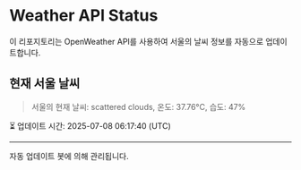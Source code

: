 
# Weather API Status

이 리포지토리는 OpenWeather API를 사용하여 서울의 날씨 정보를 자동으로 업데이트합니다.

## 현재 서울 날씨
> 서울의 현재 날씨: scattered clouds, 온도: 37.76°C, 습도: 47%

⏳ 업데이트 시간: 2025-07-08 06:17:40 (UTC)

---
자동 업데이트 봇에 의해 관리됩니다.
